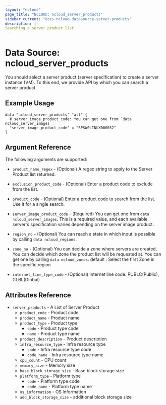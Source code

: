```yaml
---
layout: "ncloud"
page_title: "NCLOUD: ncloud_server_products"
sidebar_current: "docs-ncloud-datasource-server-products"
description: |-
Searching a server product list
---
```


# Data Source: ncloud_server_products

You should select a server product (server specification) to create a server instance (VM).
To this end, we provide API by which you can search a server product.

## Example Usage

```hcl
data "ncloud_server_products" "all" {
  # server_image_product_code: You can get one from `data ncloud_server_images`
  "server_image_product_code" = "SPSW0LINUX000032"
}
```

## Argument Reference

The following arguments are supported:

* `product_name_regex` - (Optional) A regex string to apply to the Server Product list returned.

* `exclusion_product_code` - (Optional) Enter a product code to exclude from the list.

* `product_code` - (Optional) Enter a product code to search from the list. Use it for a single search.

* `server_image_product_code` - (Required) You can get one from `data ncloud_server_images`. This is a required value, and each available server's specification varies depending on the server image product.

* `region_no` - (Optional) You can reach a state in which inout is possible by calling `data ncloud_regions`.

* `zone_no` - (Optional) You can decide a zone where servers are created. You can decide which zone the product list will be requested at.
  You can get one by calling `data ncloud_zones`.
  default : Select the first Zone in the specific region

* `internet_line_type_code` - (Optional) Internet line code. PUBLC(Public), GLBL(Global)

## Attributes Reference

* `server_products` - A List of Server Product
    * `product_code` - Product code
    * `product_name` - Product name
    * `product_type` - Product type
        * `code` - Product type code
        * `name` - Product type name
    * `product_description` - Product description
    * `infra_resource_type` - Infra resource type
        * `code` - Infra resource type code
        * `code_name` - Infra resource type name
    * `cpu_count` - CPU count
    * `memory_size` - Memory size
    * `base_block_storage_size` - Base block storage size
    * `platform_type` - Platform type
        * `code` - Platform type code
        * `code_name` - Platform type name
    * `os_information` - OS Information
    * `add_block_storage_size` - additional block storage size